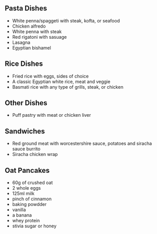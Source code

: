 ## Pasta Dishes
- White penna/spaggeti with steak, kofta, or seafood
- Chicken alfredo
- White penna with steak
- Red rigatoni with sasuage
- Lasagna
- Egyptian bishamel

## Rice Dishes
- Fried rice with eggs, sides of choice
- A classic Egyptian white rice, meat and veggie
- Basmati rice with any type of grills, steak, or chicken

## Other Dishes
- Puff pastry with meat or chicken liver

## Sandwiches
- Red ground meat with worcestershire sauce, potatoes and siracha sauce burrito
- Siracha chicken wrap

## Oat Pancakes
- 60g of crushed oat
- 2 whole eggs
- 125ml milk
- pinch of cinnamon
- baking powdder
- vanilla
- a banana
- whey protein
- stivia sugar or honey
